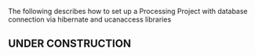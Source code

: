 The following describes how to set up a Processing Project with database connection via hibernate and ucanaccess libraries

## UNDER CONSTRUCTION